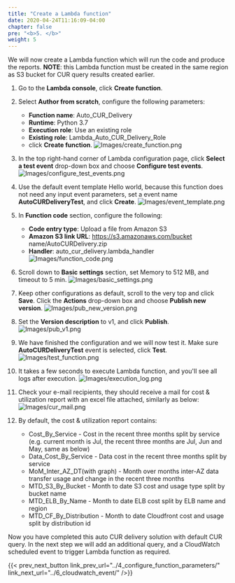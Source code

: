 ```yaml
---
title: "Create a Lambda function"
date: 2020-04-24T11:16:09-04:00
chapter: false
pre: "<b>5. </b>"
weight: 5
---
```


We will now create a Lambda function which will run the code and produce the reports.  **NOTE**: this Lambda function must be created in the same region as S3 bucket for CUR query results created earlier.

1. Go to the **Lambda console**, click **Create function**.

2. Select **Author from scratch**, configure the following parameters:
    - **Function name**: Auto_CUR_Delivery
    - **Runtime**: Python 3.7
    - **Execution role**: Use an existing role
    - **Existing role**: Lambda_Auto_CUR_Delivery_Role
    - click **Create function**.
![Images/create_function.png](/Cost/300_Automated_CUR_Query_and_Email_Delivery/Images/create_function.png)

3. In the top right-hand corner of Lambda configuration page, click **Select a test event** drop-down box and choose **Configure test events**.                                          
![Images/configure_test_events.png](/Cost/300_Automated_CUR_Query_and_Email_Delivery/Images/configure_test_events.png)

4. Use the default event template Hello world, because this function does not need any input event parameters, set a event name **AutoCURDeliveryTest**, and click **Create**.
![Images/event_template.png](/Cost/300_Automated_CUR_Query_and_Email_Delivery/Images/event_template.png)

5. In **Function code** section, configure the following:
    - **Code entry type**: Upload a file from Amazon S3
    - **Amazon S3 link URL**: https://s3.amazonaws.com/bucket name/AutoCURDelivery.zip
    - **Handler**: auto_cur_delivery.lambda_handler
![Images/function_code.png](/Cost/300_Automated_CUR_Query_and_Email_Delivery/Images/function_code.png)

6. Scroll down to **Basic settings** section, set Memory to 512 MB, and timeout to 5 min.
![Images/basic_settings.png](/Cost/300_Automated_CUR_Query_and_Email_Delivery/Images/basic_settings.png)

7. Keep other configurations as default, scroll to the very top and click **Save**. Click the **Actions** drop-down box and choose **Publish new version**.
![Images/pub_new_version.png](/Cost/300_Automated_CUR_Query_and_Email_Delivery/Images/pub_new_version.png)

8. Set the **Version description** to v1, and click **Publish**.
![Images/pub_v1.png](/Cost/300_Automated_CUR_Query_and_Email_Delivery/Images/pub_v1.png)

9. We have finished the configuration and we will now test it.  Make sure **AutoCURDeliveryTest** event is selected, click **Test**.
![Images/test_function.png](/Cost/300_Automated_CUR_Query_and_Email_Delivery/Images/test_function.png)

10. It takes a few seconds to execute Lambda function, and you'll see all logs after execution.
![Images/execution_log.png](/Cost/300_Automated_CUR_Query_and_Email_Delivery/Images/execution_log.png)

11. Check your e-mail recipients, they should receive a mail for cost & utilization report with an excel file attached, similarly as below:
![Images/cur_mail.png](/Cost/300_Automated_CUR_Query_and_Email_Delivery/Images/cur_mail.png)

12. By default, the cost & utilization report contains:
    - Cost_By_Service - Cost in the recent three months split by service (e.g. current month is Jul, the recent three months are Jul, Jun and May, same as below)
    - Data_Cost_By_Service - Data cost in the recent three months split by service
    - MoM_Inter_AZ_DT(with graph) - Month over months inter-AZ data transfer usage and change in the recent three months
    - MTD_S3_By_Bucket - Month to date S3 cost and usage type split by bucket name
    - MTD_ELB_By_Name - Month to date ELB cost split by ELB name and region
    - MTD_CF_By_Distribution - Month to date Cloudfront cost and usage split by distribution id


Now you have completed this auto CUR delivery solution with default CUR query. In the next step we will add an additional query, and a CloudWatch scheduled event to trigger Lambda function as required. 

{{< prev_next_button link_prev_url="../4_configure_function_parameters/" link_next_url="../6_cloudwatch_event/" />}}
